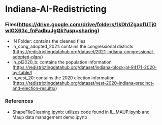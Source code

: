 # Indiana-AI-Redistricting

### Files(https://drive.google.com/drive/folders/1kDh1ZgaofUTj0wIGX63c_fnFadbuJgQk?usp=sharing)

- IN Folder: contains the cleaned files
- in_cong_adopted_2021: contains the congressional districts (https://redistrictingdatahub.org/dataset/2021-indiana-congressional-adopted-plan/)
- in_pl2020_b: contains the population information (https://redistrictingdatahub.org/dataset/indiana-block-pl-94171-2020-by-table/)
- in_vest_20: contains the 2020 election information (https://redistrictingdatahub.org/dataset/vest-2020-indiana-precinct-and-election-results/)

### References
- ShapeFileCleaning.ipynb: utilizes code found in IL_MAUP.ipynb and Maup data management demo.ipynb